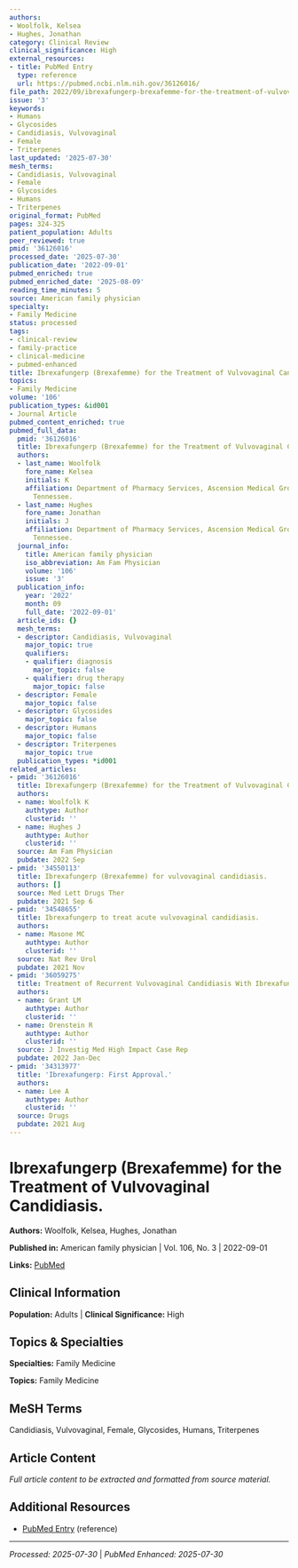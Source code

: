 ```yaml
---
authors:
- Woolfolk, Kelsea
- Hughes, Jonathan
category: Clinical Review
clinical_significance: High
external_resources:
- title: PubMed Entry
  type: reference
  url: https://pubmed.ncbi.nlm.nih.gov/36126016/
file_path: 2022/09/ibrexafungerp-brexafemme-for-the-treatment-of-vulvovaginal-c.md
issue: '3'
keywords:
- Humans
- Glycosides
- Candidiasis, Vulvovaginal
- Female
- Triterpenes
last_updated: '2025-07-30'
mesh_terms:
- Candidiasis, Vulvovaginal
- Female
- Glycosides
- Humans
- Triterpenes
original_format: PubMed
pages: 324-325
patient_population: Adults
peer_reviewed: true
pmid: '36126016'
processed_date: '2025-07-30'
publication_date: '2022-09-01'
pubmed_enriched: true
pubmed_enriched_date: '2025-08-09'
reading_time_minutes: 5
source: American family physician
specialty:
- Family Medicine
status: processed
tags:
- clinical-review
- family-practice
- clinical-medicine
- pubmed-enhanced
title: Ibrexafungerp (Brexafemme) for the Treatment of Vulvovaginal Candidiasis.
topics:
- Family Medicine
volume: '106'
publication_types: &id001
- Journal Article
pubmed_content_enriched: true
pubmed_full_data:
  pmid: '36126016'
  title: Ibrexafungerp (Brexafemme) for the Treatment of Vulvovaginal Candidiasis.
  authors:
  - last_name: Woolfolk
    fore_name: Kelsea
    initials: K
    affiliation: Department of Pharmacy Services, Ascension Medical Group, Murfreesboro,
      Tennessee.
  - last_name: Hughes
    fore_name: Jonathan
    initials: J
    affiliation: Department of Pharmacy Services, Ascension Medical Group, Murfreesboro,
      Tennessee.
  journal_info:
    title: American family physician
    iso_abbreviation: Am Fam Physician
    volume: '106'
    issue: '3'
  publication_info:
    year: '2022'
    month: 09
    full_date: '2022-09-01'
  article_ids: {}
  mesh_terms:
  - descriptor: Candidiasis, Vulvovaginal
    major_topic: true
    qualifiers:
    - qualifier: diagnosis
      major_topic: false
    - qualifier: drug therapy
      major_topic: false
  - descriptor: Female
    major_topic: false
  - descriptor: Glycosides
    major_topic: false
  - descriptor: Humans
    major_topic: false
  - descriptor: Triterpenes
    major_topic: true
  publication_types: *id001
related_articles:
- pmid: '36126016'
  title: Ibrexafungerp (Brexafemme) for the Treatment of Vulvovaginal Candidiasis.
  authors:
  - name: Woolfolk K
    authtype: Author
    clusterid: ''
  - name: Hughes J
    authtype: Author
    clusterid: ''
  source: Am Fam Physician
  pubdate: 2022 Sep
- pmid: '34550113'
  title: Ibrexafungerp (Brexafemme) for vulvovaginal candidiasis.
  authors: []
  source: Med Lett Drugs Ther
  pubdate: 2021 Sep 6
- pmid: '34548655'
  title: Ibrexafungerp to treat acute vulvovaginal candidiasis.
  authors:
  - name: Masone MC
    authtype: Author
    clusterid: ''
  source: Nat Rev Urol
  pubdate: 2021 Nov
- pmid: '36059275'
  title: Treatment of Recurrent Vulvovaginal Candidiasis With Ibrexafungerp.
  authors:
  - name: Grant LM
    authtype: Author
    clusterid: ''
  - name: Orenstein R
    authtype: Author
    clusterid: ''
  source: J Investig Med High Impact Case Rep
  pubdate: 2022 Jan-Dec
- pmid: '34313977'
  title: 'Ibrexafungerp: First Approval.'
  authors:
  - name: Lee A
    authtype: Author
    clusterid: ''
  source: Drugs
  pubdate: 2021 Aug
---
```


# Ibrexafungerp (Brexafemme) for the Treatment of Vulvovaginal Candidiasis.

**Authors:** Woolfolk, Kelsea, Hughes, Jonathan

**Published in:** American family physician | Vol. 106, No. 3 | 2022-09-01

**Links:** [PubMed](https://pubmed.ncbi.nlm.nih.gov/36126016/)

## Clinical Information

**Population:** Adults | **Clinical Significance:** High

## Topics & Specialties

**Specialties:** Family Medicine

**Topics:** Family Medicine

## MeSH Terms

Candidiasis, Vulvovaginal, Female, Glycosides, Humans, Triterpenes

## Article Content

*Full article content to be extracted and formatted from source material.*

## Additional Resources

- [PubMed Entry](https://pubmed.ncbi.nlm.nih.gov/36126016/) (reference)

---

*Processed: 2025-07-30* | *PubMed Enhanced: 2025-07-30*
